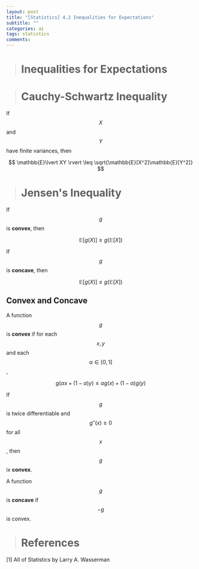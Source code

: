 ```yaml
---
layout: post
title: "[Statistics] 4.2 Inequalities for Expectations"
subtitle: ""
categories: ai
tags: statistics
comments:
---
```


> # Inequalities for Expectations

> # Cauchy-Schwartz Inequality

If $$X$$ and $$Y$$ have finite variances, then

$$ \mathbb{E}\lvert XY \rvert \leq \sqrt{\mathbb{E}[X^2]\mathbb{E}[Y^2]} $$

> # Jensen's Inequality

If $$g$$ is **convex**, then

$$ \mathbb{E}[g(X)] \geq g(\mathbb{E}[X]) $$

If $$g$$ is **concave**, then

$$ \mathbb{E}[g(X)] \leq g(\mathbb{E}[X]) $$

## Convex and Concave

A function $$g$$ is **convex** if for each $$x,y$$ and each $$\alpha \in [0,1]$$,

$$ g(\alpha x + (1 - \alpha)y) \leq \alpha g(x) + (1-\alpha)g(y) $$

If $$g$$ is twice differentiable and $$g''(x) \geq 0$$ for all $$x$$, then $$g$$ ix **convex**.

A function $$g$$ is **concave** if $$-g$$ is convex.

> # References

[1] All of Statistics by Larry A. Wasserman
